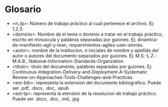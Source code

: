 # Glosario

* &lt;n_tp&gt;: Número de trabajo práctico al cual pertenece el archivo. Ej: 1,2,3.
* &lt;dominio&gt;: Nombre de el tema o dominio a tratar en el trabajo práctico, escrito en minuscula y palabras separadas por guiones. Ej: dinamica-de-manifiesto-agil-y-lean, requerimientos-agiles-user-stories.
* &lt;autor&gt;: nombre de la institucion, ó iniciales de nombre y apellido del autor o autores del documento separados por guiones. Ej: M.S.-L.Z.-M.A.B., National-Information-Standards-Organzation.
* &lt;titulo&gt;: titulo del documento, palabras separadas por guiones. Ej: Continuous-Integration-Delivery-and-Deployment-A-Systematic Review-on-Approaches-Tools-Challenges-and-Practices.
* &lt;ext-bib&gt;: representa la extension del documento bibliografico. Puede ser .pdf, .docx, .doc, .epub
* &lt;ext-tp&gt;: representa la etension de la resolucion de trabajo práctico. Puede ser .docx, .doc, .md, .jpg
